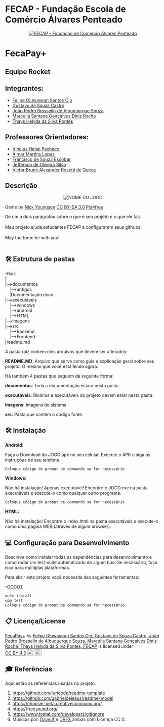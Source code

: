 # FECAP - Fundação Escola de Comércio Álvares Penteado

<p align="center">
<a href= "https://www.fecap.br/"><img src="https://encrypted-tbn0.gstatic.com/images?q=tbn:ANd9GcRhZPrRa89Kma0ZZogxm0pi-tCn_TLKeHGVxywp-LXAFGR3B1DPouAJYHgKZGV0XTEf4AE&usqp=CAU" alt="FECAP - Fundação de Comércio Álvares Penteado" border="0"></a>
</p>

# FecaPay+

## Equipe Rocket

## Integrantes: 
- [Felipe Oluwaseun Santos Ojo](https://www.linkedin.com/in/felipeosantosojo/)  
- [Gustavo de Souza Castro](https://www.linkedin.com/in/gustavocastro01/)
- [João Pedro Brosselin de Albuquerque Souza](https://www.linkedin.com/in/brosselindev//)
- [Marcella Santana Gonçalves Diniz Rocha](https://www.linkedin.com/in/marcella-santana-b76883262/)  
- [Thays Helyda da Silva Pontes](https://www.linkedin.com/in/thays-pontes-14663822b/)  

## Professores Orientadores: 
- [Vincius Heltai Pacheco](https://www.linkedin.com/in/vheltai/)  
- [Aimar Martins Lopes](https://www.linkedin.com/in/aimarlopes/)
- [Francisco de Souza Escobar](https://www.linkedin.com/in/francisco-escobar/)
- [Jefferson de Oliveira Silva](https://www.linkedin.com/in/jefferson-o-silva/)
- [Victor Bruno Alexander Rosetti de Quiroz](https://www.linkedin.com/in/victorbarq/)  

## Descrição

<p align="center">
<img src="https://i.imgur.com/xPo3SaP.jpeg" alt="NOME DO JOGO" border="0">
  
  Game by <a href="http://www.nyphotographic.com/">Nick Youngson</a> <a rel="license" href="https://creativecommons.org/licenses/by-sa/3.0/">CC BY-SA 3.0</a> <a href="http://pix4free.org/">Pix4free</a>
</p>


De um a dois parágrafos sobre o que é seu projeto e o que ele faz.
<br><br>
Meu projeto ajuda estudantes FECAP a configurarem seus githubs.
<br><br>
May the force be with you!
<br><br>

## 🛠 Estrutura de pastas

-Raiz<br>
|<br>
|-->documentos<br>
  &emsp;|-->antigos<br>
  &emsp;|Documentação.docx<br>
|-->executáveis<br>
  &emsp;|-->windows<br>
  &emsp;|-->android<br>
  &emsp;|-->HTML<br>
|-->imagens<br>
|-->src<br>
  &emsp;|-->Backend<br>
  &emsp;|-->Frontend<br>
|readme.md<br>

A pasta raiz contem dois arquivos que devem ser alterados:

<b>README.MD</b>: Arquivo que serve como guia e explicação geral sobre seu projeto. O mesmo que você está lendo agora.

Há também 4 pastas que seguem da seguinte forma:

<b>documentos</b>: Toda a documentação estará nesta pasta.

<b>executáveis</b>: Binários e executáveis do projeto devem estar nesta pasta.

<b>imagens</b>: Imagens do sistema

<b>src</b>: Pasta que contém o código fonte.

## 🛠 Instalação

<b>Android:</b>

Faça o Download do JOGO.apk no seu celular.
Execute o APK e siga as instruções de seu telefone.

```sh
Coloque código do prompt de comnando se for necessário
```

<b>Windows:</b>

Não há instalação! Apenas executável!
Encontre o JOGO.exe na pasta executáveis e execute-o como qualquer outro programa.

```sh
Coloque código do prompt de comnando se for necessário
```

<b>HTML:</b>

Não há instalação!
Encontre o index.html na pasta executáveis e execute-o como uma página WEB (através de algum browser).

## 💻 Configuração para Desenvolvimento

Descreva como instalar todas as dependências para desenvolvimento e como rodar um test-suite automatizado de algum tipo. Se necessário, faça isso para múltiplas plataformas.

Para abrir este projeto você necessita das seguintes ferramentas:

-<a href="https://godotengine.org/download">GODOT</a>

```sh
make install
npm test
Coloque código do prompt de comnando se for necessário
```

## 📋 Licença/License
<p xmlns:cc="http://creativecommons.org/ns#" xmlns:dct="http://purl.org/dc/terms/"><a property="dct:title" rel="cc:attributionURL" href="https://github.com/2025-1-NADS3/Projeto2">FecaPay+</a> by <a rel="cc:attributionURL dct:creator" property="cc:attributionName" href="https://www.linkedin.com/in/felipeosantosojo/, https://www.linkedin.com/in/gustavocastro01/, https://www.linkedin.com/in/brosselindev/, https://www.linkedin.com/in/marcella-santana-b76883262/, https://www.linkedin.com/in/thays-pontes-14663822b/, https://www.fecap.br/">Felipe Oluwaseun Santos Ojo, Gustavo de Souza Castro, João Pedro Brosselin de Albuquerque Souza, Marcella Santana Gonçalves Diniz Rocha, Thays Helyda da Silva Pontes, FECAP</a> is licensed under <a href="https://creativecommons.org/licenses/by/4.0/?ref=chooser-v1" target="_blank" rel="license noopener noreferrer" style="display:inline-block;">CC BY 4.0<img style="height:22px!important;margin-left:3px;vertical-align:text-bottom;" src="https://mirrors.creativecommons.org/presskit/icons/cc.svg?ref=chooser-v1" alt=""><img style="height:22px!important;margin-left:3px;vertical-align:text-bottom;" src="https://mirrors.creativecommons.org/presskit/icons/by.svg?ref=chooser-v1" alt=""></a></p>

## 🎓 Referências

Aqui estão as referências usadas no projeto.

1. <https://github.com/iuricode/readme-template>
2. <https://github.com/gabrieldejesus/readme-model>
3. <https://chooser-beta.creativecommons.org/>
4. <https://freesound.org/>
5. <https://www.toptal.com/developers/gitignore>
6. Músicas por: <a href="https://freesound.org/people/DaveJf/sounds/616544/"> DaveJf </a> e <a href="https://freesound.org/people/DRFX/sounds/338986/"> DRFX </a> ambas com Licença CC 0.
